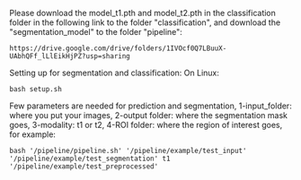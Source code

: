 Please download the model_t1.pth and model_t2.pth in the classification folder in the following link to the folder "classification", and download the "segmentation_model" to the folder "pipeline":

    https://drive.google.com/drive/folders/1IVOcf0Q7LBuuX-UAbhQFf_lLlEikHjPZ?usp=sharing

Setting up for segmentation and classification:
On Linux: 

    bash setup.sh

Few parameters are needed for prediction and segmentation, 
1-input_folder: where you put your images, 
2-output folder: where the segmentation mask goes, 
3-modality: t1 or t2, 
4-ROI folder: where the region of interest goes,
for example:

    bash '/pipeline/pipeline.sh' '/pipeline/example/test_input' '/pipeline/example/test_segmentation' t1 '/pipeline/example/test_preprocessed'

